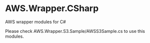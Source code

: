 # AWS.Wrapper.CSharp
AWS wrapper modules for C#

Please check AWS.Wrapper.S3.Sample/AWSS3Sample.cs to use this modules.
